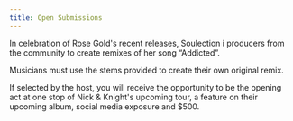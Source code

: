 ```yaml
---
title: Open Submissions
---
```

In celebration of Rose Gold's recent releases, Soulection i producers from the community to create remixes of her song “Addicted”.

Musicians must use the stems provided to create their own original remix.

If selected by the host, you will receive the opportunity to be the opening act at one stop of Nick & Knight's upcoming tour, a feature on their upcoming album, social media exposure and $500.

